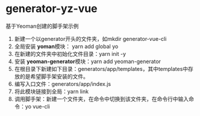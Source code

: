 # generator-yz-vue

基于Yeoman创建的脚手架示例

1. 新建一个以generator开头的文件夹，如mkdir generator-vue-cli
2. 全局安装 **yoman**模块： yarn add global yo
3. 在新建的文件夹中初始化文件目录：yarn init -y
4. 安装 **yeoman-generator**模块：yarn add yeoman-generator
5. 在根目录下新建如下目录：generators/app/templates，其中templates中存放的是希望脚手架安装的文件。
6. 编写入口文件：generators/app/index.js
7. 将此模块链接到全局：yarn link
8. 调用脚手架：新建一个文件夹，在命令中切换到该文件夹，在命令行中输入命令：yo vue-cli